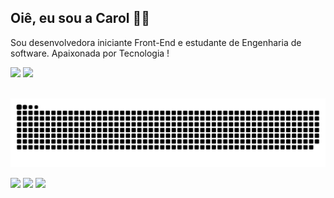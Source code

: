 <h2>Oiê, eu sou a Carol 👋🏼</h2> 

Sou desenvolvedora iniciante Front-End e estudante de Engenharia de software. Apaixonada por Tecnologia !
 <div align="center>
  <a href="https://github.com/CarolinaCedro">
  <img height="150em" src="https://github-readme-stats.vercel.app/api?username=CarolinaCedro&show_icons=true&theme=dracula&include_all_commits=true&count_private=true"/>
  <img height="150em" src="https://github-readme-stats.vercel.app/api/top-langs/?username=CarolinaCedro&layout=compact&langs_count=16&theme=dracula"/>
<div>
<div style="display: inline_block"><br>
 
 ![Snake animation](https://github.com/CarolinaCedro/CarolinaCedro/blob/output/github-contribution-grid-snake.svg)
  

 
<div align="center> 
  
  <a href="https://www.instagram.com/ccedroo/" target="_blank"><img src="https://img.shields.io/badge/-Instagram-%23E4405F?style=for-the-badge&logo=instagram&logoColor=white" target="_blank"></a>
  <a href = "mailto: carolcedropessoal@gmail.com"><img src="https://img.shields.io/badge/-Gmail-%23333?style=for-the-badge&logo=gmail&logoColor=white" target="_blank"></a>
  <a href="https://www.linkedin.com/in/carolina-cedro-37a361208/" target="_blank"><img src="https://img.shields.io/badge/-LinkedIn-%230077B5?style=for-the-badge&logo=linkedin&logoColor=white" target="_blank"></a> 


 </div>
